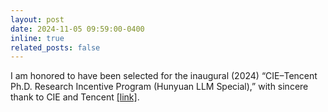 ```yaml
---
layout: post
date: 2024-11-05 09:59:00-0400
inline: true
related_posts: false
---
```

I am honored to have been selected for the inaugural (2024) “CIE–Tencent Ph.D. Research Incentive Program (Hunyuan LLM Special),” with sincere thank to CIE and Tencent [[link]](https://www.cie.org.cn/list_43/13926.html).